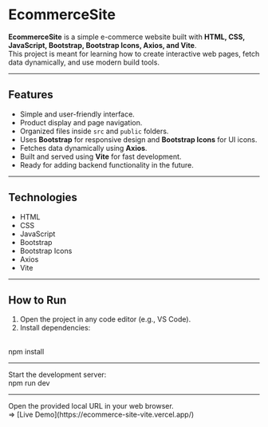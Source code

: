 # EcommerceSite

**EcommerceSite** is a simple e-commerce website built with **HTML, CSS, JavaScript, Bootstrap, Bootstrap Icons, Axios, and Vite**.  
This project is meant for learning how to create interactive web pages, fetch data dynamically, and use modern build tools.

---

## Features

- Simple and user-friendly interface.
- Product display and page navigation.
- Organized files inside `src` and `public` folders.
- Uses **Bootstrap** for responsive design and **Bootstrap Icons** for UI icons.
- Fetches data dynamically using **Axios**.
- Built and served using **Vite** for fast development.
- Ready for adding backend functionality in the future.

---

## Technologies

- HTML
- CSS
- JavaScript
- Bootstrap
- Bootstrap Icons
- Axios
- Vite

---

## How to Run

1. Open the project in any code editor (e.g., VS Code).
2. Install dependencies:
<br>
npm install
<hr>
Start the development server:
<br>
npm run dev
<hr>
Open the provided local URL in your web browser.
<br>
=> [Live Demo](https://ecommerce-site-vite.vercel.app/)
